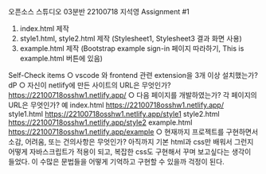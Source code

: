 오픈소스 스튜디오 03분반 22100718 지석영 Assignment #1
1. index.html 제작
2. style1.html, style2.html 제작 (Stylesheet1, Stylesheet3 결과 화면 사용)
3. example.html 제작 (Bootstrap example sign-in 페이지 따라하기, This is example.html 버튼에 있음)

Self-Check items
○ vscode 와 frontend 관련 extension을 3개 이상 설치했는가?
dP
○ 자신이 netlify에 만든 사이트의 URL은 무엇인가?
https://22100718osshw1.netlify.app/
○ 다음 페이지를 개발하였는가? 각 페이지의 URL은 무엇인가?
예
index.html
https://22100718osshw1.netlify.app/
style1.html
https://22100718osshw1.netlify.app/style1
style2.html
https://22100718osshw1.netlify.app/style2
example.html
https://22100718osshw1.netlify.app/example
○ 현재까지 프로젝트를 구현하면서 소감, 어려움, 또는 건의사항은 무엇인가?
아직까지 기본 html과 css만 배워서 그런지 어떻게 자바스크립트가 적용이 되고, 복잡한 css도 구현해서 꾸며 보고싶다는 생각이 들었다. 이 수많은 문법들을 어떻게 기억하고 구현할 수 있을까 걱정이 된다.